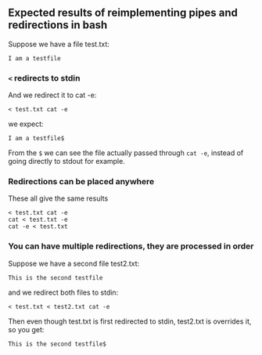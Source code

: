 ## Expected results of reimplementing pipes and redirections in bash

Suppose we have a file test.txt:
```
I am a testfile
```
### `<` redirects to stdin

And we redirect it to cat -e:

```
< test.txt cat -e
```

we expect:

```
I am a testfile$
```

From the `$` we can see the file actually passed through `cat -e`, instead of going directly to stdout for example.

### Redirections can be placed anywhere

These all give the same results
```
< test.txt cat -e
cat < test.txt -e
cat -e < test.txt
```
### You can have multiple redirections, they are processed in order

Suppose we have a second file test2.txt:
```
This is the second testfile
```

and we redirect both files to stdin:
```
< test.txt < test2.txt cat -e
```

Then even though test.txt is first redirected to stdin, test2.txt is overrides it, so you get:
```
This is the second testfile$
```
